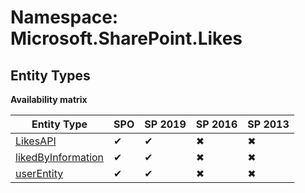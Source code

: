 # Namespace: Microsoft.SharePoint.Likes
## Entity Types

**Availability matrix**

Entity Type | SPO | SP 2019 | SP 2016 | SP 2013
----------|-----|---------|---------|--------
[LikesAPI](./EntityTypes/LikesAPI.md) | ✔ | ✔ | ✖ | ✖
[likedByInformation](./EntityTypes/likedByInformation.md) | ✔ | ✔ | ✖ | ✖
[userEntity](./EntityTypes/userEntity.md) | ✔ | ✔ | ✖ | ✖
